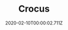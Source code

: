 ---
templateKey: blog-post
title: Crocus
type: Flower
description: A flower that can bloom in the winter.
featuredpost: false
date: 2020-02-10T00:00:02.711Z
featuredimage: /img/Crocus.png
sellPrice: 60
tags:
  - forageable
  - bundle
  - Sandy
  - Winter Seeds
  - Winter Foraging Bundle
  - Sandy
---